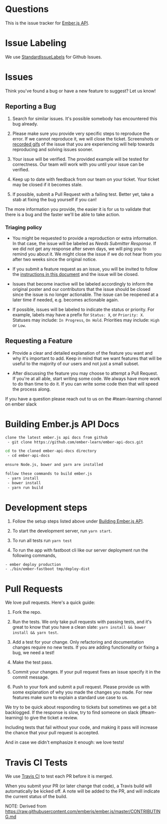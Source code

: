 # Questions

This is the issue tracker for [Ember.js API](https://emberjs.com/api/). 

# Issue Labeling

We use [StandardIssueLabels](https://github.com/wagenet/StandardIssueLabels) for Github Issues.

# Issues

Think you've found a bug or have a new feature to suggest? Let us know!

## Reporting a Bug

1. Search for similar issues. It's possible somebody has encountered
this bug already.

2. Please make sure you provide very specific steps to reproduce the error. 
If we cannot reproduce it, we will close the ticket. Screenshots or [recorded gifs](https://www.cockos.com/licecap/) of 
the issue that you are experiencing will help towards reproducing and solving issues sooner.

4. Your issue will be verified. The provided example will be tested for
correctness. Our team will work with you until your issue can
be verified.

5. Keep up to date with feedback from our team on your ticket. Your
ticket may be closed if it becomes stale.

6. If possible, submit a Pull Request with a failing test. Better yet, take
a stab at fixing the bug yourself if you can!

The more information you provide, the easier it is for us to validate that
there is a bug and the faster we'll be able to take action.

### Triaging policy

* You might be requested to provide a reproduction or extra information. In that
case, the issue will be labeled as _Needs Submitter Response_. If we did not
get any response after seven days, we will ping you to remind you about it. We
might close the issue if we do not hear from you after two weeks since the
original notice.

* If you submit a feature request as an issue, you will be invited to follow the
[instructions in this document](#requesting-a-feature) and the issue will be closed.

* Issues that become inactive will be labeled accordingly
  to inform the original poster and our contributors that the issue
  should be closed since the issue is no longer actionable. The issue
  can be reopened at a later time if needed, e.g. becomes actionable again.

* If possible, issues will be labeled to indicate the status or priority.
  For example, labels may have a prefix for `Status: X`, or `Priority: X`.
  Statuses may include: `In Progress`, `On Hold`. Priorities may include:
  `High` or `Low`.

## Requesting a Feature

* Provide a clear and detailed explanation of the feature you want and why
it's important to add. Keep in mind that we want features that will be useful
to the majority of our users and not just a small subset.

* After discussing the feature you may choose to attempt a Pull Request. If
you're at all able, start writing some code. We always have more work to do
than time to do it. If you can write some code then that will speed the process
along.

If you have a question please reach out to us on the #team-learning channel on ember slack

# Building Ember.js API Docs

```sh
clone the latest ember.js api docs from github
 - git clone https://github.com/ember-learn/ember-api-docs.git

cd to the cloned ember-api-docs directory
 - cd ember-api-docs

ensure Node.js, bower and yarn are installed

follow these commands to build ember.js
 - yarn install
 - bower install
 - yarn run build
```

# Development steps

1. Follow the setup steps listed above under [Building Ember.js API](#building-emberjs-api-docs).

2. To start the development server, run `yarn start`.

3. To run all tests run `yarn test`

4. To run the app with fastboot cli like our server deployment run the following commands,
```
- ember deploy production
- ./bin/ember-fastboot tmp/deploy-dist
```


# Pull Requests

We love pull requests. Here's a quick guide:

1. Fork the repo.

2. Run the tests. We only take pull requests with passing tests, and it's great
to know that you have a clean slate: `yarn install && bower install && yarn test`.

3. Add a test for your change. Only refactoring and documentation changes
require no new tests. If you are adding functionality or fixing a bug, we need
a test! 

4. Make the test pass.

5. Commit your changes. If your pull request fixes an issue specify it in the commit message. 

6. Push to your fork and submit a pull request. Please provide us with some
explanation of why you made the changes you made. For new features make sure to
explain a standard use case to us.

We try to be quick about responding to tickets but sometimes we get a bit
backlogged. If the response is slow, try to find someone on slack (#team-learning) to
give the ticket a review.

Including tests that fail without your code, and making it pass will increase the chance 
that your pull request is accepted.

And in case we didn't emphasize it enough: we love tests!


# Travis CI Tests

We use [Travis CI](https://travis-ci.org/ember-learn/ember-api-docs/pull_requests) to test each PR before it is merged.

When you submit your PR (or later change that code), a Travis build will automatically be kicked off.  A note will be added to the PR, and will indicate the current status of the build.


NOTE: Derived from https://raw.githubusercontent.com/emberjs/ember.js/master/CONTRIBUTING.md
